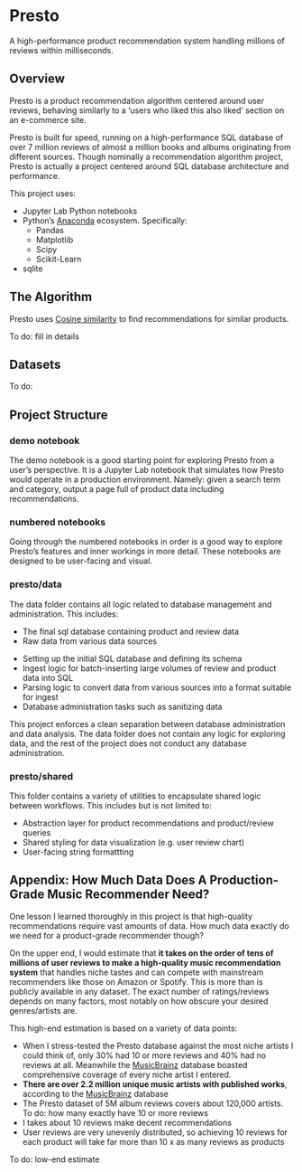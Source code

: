 # Presto
A high-performance product recommendation system handling millions of reviews within milliseconds.

## Overview
Presto is a product recommendation algorithm centered around user reviews, behaving similarly to a ‘users who liked this also liked’ section on an e-commerce site.

Presto is built for speed, running on a high-performance SQL database of over 7 million reviews of almost a million books and albums originating from different sources. Though nominally a recommendation algorithm project, Presto is actually a project centered around SQL database architecture and performance.

This project uses:
- Jupyter Lab Python notebooks
- Python’s [Anaconda](https://www.anaconda.com/download) ecosystem. Specifically:
  - Pandas
  - Matplotlib
  - Scipy
  - Scikit-Learn
- sqlite

## The Algorithm

Presto uses [Cosine similarity](https://en.wikipedia.org/wiki/Cosine_similarity)  to find recommendations for similar products.

To do: fill in details

## Datasets

To do: 

## Project Structure

### demo notebook
The demo notebook is a good starting point for exploring Presto from a user’s perspective. It is a Jupyter Lab notebook that simulates how Presto would operate in a production environment. Namely: given a search term and category, output a page full of product data including recommendations.

### numbered notebooks
Going through the numbered notebooks in order is a good way to explore Presto’s features and inner workings in more detail. These notebooks are designed to be user-facing and visual.

### presto/data
The data folder contains all logic related to database management and administration. This includes:
* The final sql database containing product and review data
* Raw data from various data sources
- Setting up the initial SQL database and defining its schema 
- Ingest logic for batch-inserting large volumes of review and product data into SQL
- Parsing logic to convert data from various sources into a format suitable for ingest
- Database administration tasks such as sanitizing data

This project enforces a clean separation between database administration and data analysis. The data folder does not contain any logic for exploring data, and the rest of the project does not conduct any database administration.

### presto/shared
This folder contains a variety of utilities to encapsulate shared logic between workflows. This includes but is not limited to:
- Abstraction layer for product recommendations and product/review queries
- Shared styling for data visualization (e.g. user review chart)
- User-facing string formattting

## Appendix: How Much Data Does A Production-Grade Music Recommender Need?

One lesson I learned thoroughly in this project is that high-quality recommendations require vast amounts of data. How much data exactly do we need for a product-grade recommender though?

On the upper end, I would estimate that **it takes on the order of tens of millions of user reviews to make a high-quality music recommendation system** that handles niche tastes and can compete with mainstream recommenders like those on Amazon or Spotify. This is more than is publicly available in any dataset. The exact number of ratings/reviews depends on many factors, most notably on how obscure your desired genres/artists are. 

This high-end estimation is based on a variety of data points:
- When I stress-tested the Presto database against the most niche artists I could think of, only 30% had 10 or more reviews and 40% had no reviews at all. Meanwhile the [MusicBrainz](https://musicbrainz.org/) database boasted comprehensive coverage of every niche artist I entered.
- **There are over 2.2 million unique music artists with published works**, according to the [MusicBrainz](https://musicbrainz.org/) database
- The Presto dataset of 5M album reviews covers about 120,000 artists. To do: how many exactly have 10 or more reviews
- I takes about 10 reviews make decent recommendations
- User reviews are very unevenly distributed, so achieving 10 reviews for each product will take far more than 10 x as many reviews as products

To do: low-end estimate


## 


